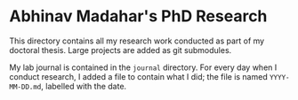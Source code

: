 # Abhinav Madahar's PhD Research

This directory contains all my research work conducted as part of my doctoral thesis.
Large projects are added as git submodules.

My lab journal is contained in the `journal` directory.
For every day when I conduct research, I added a file to contain what I did; the file is named `YYYY-MM-DD.md`, labelled with the date.
